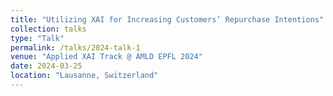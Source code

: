 ```yaml
---
title: "Utilizing XAI for Increasing Customers’ Repurchase Intentions"
collection: talks
type: "Talk"
permalink: /talks/2024-talk-1
venue: "Applied XAI Track @ AMLD EPFL 2024"
date: 2024-03-25
location: "Lausanne, Switzerland"
---
```

